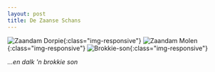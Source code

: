 ```yaml
---
layout: post
title: De Zaanse Schans
---
```




![Zaandam Dorpie](https://lh3.googleusercontent.com/pw/AM-JKLUvVvR6EJc7oFQZCf8rqyQtpWd-XGo1dCYht-0hpaqBrgUnx810wi-ImBDMLbwKFaCKzGL4FrE3se6sWTUtbkhiBpZU0f6UflSnXrLDmcFAU1qzwTQqvfJyKn2JpRBNxplNn9Z_B1hCv6D4iGqx1bJvnw=w960-h636-no?authuser=0){:class="img-responsive"}
![Zaandam Molen](https://lh3.googleusercontent.com/pw/AM-JKLX3oD3V3IY3vNBWeIxuhNDz0NkV8sJ1XkBPytgIRp4dMXRwJfjuGs6NWr9LRThoSxqO-U_7ULzzbzZ7h5XXTXZLq2biA8fCe4-nxmA0gnNd6RJ0s3_vpVmS6CKphw3iU8d5bTXv8KpP3b_b8gAhLcPEpA=w960-h636-no?authuser=0){:class="img-responsive"}
![Brokkie-son](https://lh3.googleusercontent.com/pw/AM-JKLX2vRFK0bMC-d_e8CpMLt8kxohtHHOHShzkm5ef8oEW58vRn-bQWt9xHehNX3ZFtjJpztpgt08QkpfthgNgrvamlUzWmQYNGPhskXw6tGtQK5oGyUwxrU9oDTOicoPASGdVupTdjoPq7VgdmbHJlPYECQ=w597-h901-no?authuser=0){:class="img-responsive"}

*...en dalk 'n brokkie son*

